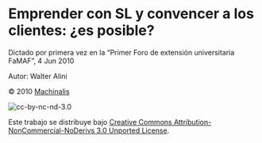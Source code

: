 # Emprender con SL y convencer a los clientes: ¿es posible?

Dictado por primera vez en la “Primer Foro de extensión universitaria FaMAF”, 4 Jun 2010

Autor: Walter Alini

© 2010 [Machinalis](http://www.machinalis.com)

![cc-by-nc-nd-3.0](http://i.creativecommons.org/l/by-nc-nd/3.0/80x15.png)

Este trabajo se distribuye bajo [Creative Commons Attribution-NonCommercial-NoDerivs 3.0 Unported License](http://creativecommons.org/licenses/by-nc-nd/3.0/).
